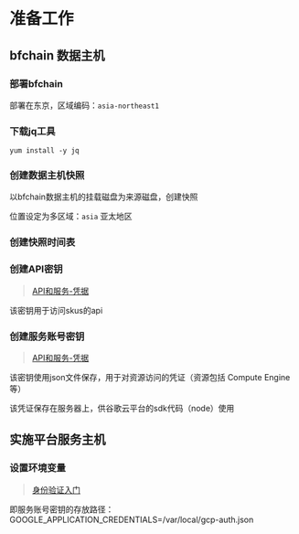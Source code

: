 # 准备工作

## bfchain 数据主机

### 部署bfchain
部署在东京，区域编码：`asia-northeast1`
### 下载jq工具
```yum install -y jq```
### 创建数据主机快照
以bfchain数据主机的挂载磁盘为来源磁盘，创建快照

位置设定为多区域：`asia` 亚太地区
### 创建快照时间表


### 创建API密钥

> [API和服务-凭据](https://console.cloud.google.com/apis/credentials?project=gcp-test-293701)

该密钥用于访问skus的api

### 创建服务账号密钥

> [API和服务-凭据](https://console.cloud.google.com/apis/credentials?project=gcp-test-293701)

该密钥使用json文件保存，用于对资源访问的凭证（资源包括 Compute Engine 等）

该凭证保存在服务器上，供谷歌云平台的sdk代码（node）使用


## 实施平台服务主机


### 设置环境变量 

> [身份验证入门](https://cloud.google.com/docs/authentication/getting-started)

即服务账号密钥的存放路径：
GOOGLE_APPLICATION_CREDENTIALS=/var/local/gcp-auth.json
